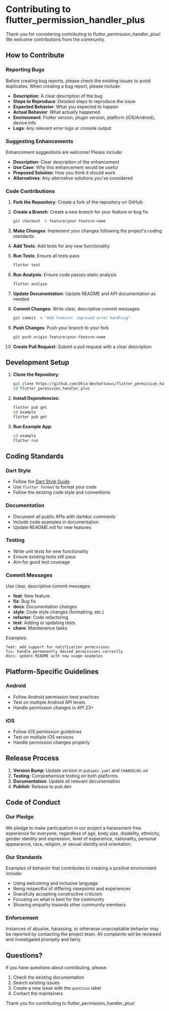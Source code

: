 # Contributing to flutter_permission_handler_plus

Thank you for considering contributing to flutter_permission_handler_plus! We welcome contributions from the community.

## How to Contribute

### Reporting Bugs

Before creating bug reports, please check the existing issues to avoid duplicates. When creating a bug report, please include:

- **Description**: A clear description of the bug
- **Steps to Reproduce**: Detailed steps to reproduce the issue
- **Expected Behavior**: What you expected to happen
- **Actual Behavior**: What actually happened
- **Environment**: Flutter version, plugin version, platform (iOS/Android), device info
- **Logs**: Any relevant error logs or console output

### Suggesting Enhancements

Enhancement suggestions are welcome! Please include:

- **Description**: Clear description of the enhancement
- **Use Case**: Why this enhancement would be useful
- **Proposed Solution**: How you think it should work
- **Alternatives**: Any alternative solutions you've considered

### Code Contributions

1. **Fork the Repository**: Create a fork of the repository on GitHub

2. **Create a Branch**: Create a new branch for your feature or bug fix
   ```bash
   git checkout -b feature/your-feature-name
   ```

3. **Make Changes**: Implement your changes following the project's coding standards

4. **Add Tests**: Add tests for any new functionality

5. **Run Tests**: Ensure all tests pass
   ```bash
   flutter test
   ```

6. **Run Analysis**: Ensure code passes static analysis
   ```bash
   flutter analyze
   ```

7. **Update Documentation**: Update README and API documentation as needed

8. **Commit Changes**: Write clear, descriptive commit messages
   ```bash
   git commit -m "Add feature: improved error handling"
   ```

9. **Push Changes**: Push your branch to your fork
   ```bash
   git push origin feature/your-feature-name
   ```

10. **Create Pull Request**: Submit a pull request with a clear description

## Development Setup

1. **Clone the Repository**:
   ```bash
   git clone https://github.com/Dhia-Bechattaoui/flutter_permission_handler_plus.git
   cd flutter_permission_handler_plus
   ```

2. **Install Dependencies**:
   ```bash
   flutter pub get
   cd example
   flutter pub get
   ```

3. **Run Example App**:
   ```bash
   cd example
   flutter run
   ```

## Coding Standards

### Dart Style

- Follow the [Dart Style Guide](https://dart.dev/guides/language/effective-dart/style)
- Use `flutter format` to format your code
- Follow the existing code style and conventions

### Documentation

- Document all public APIs with dartdoc comments
- Include code examples in documentation
- Update README.md for new features

### Testing

- Write unit tests for new functionality
- Ensure existing tests still pass
- Aim for good test coverage

### Commit Messages

Use clear, descriptive commit messages:

- **feat**: New feature
- **fix**: Bug fix
- **docs**: Documentation changes
- **style**: Code style changes (formatting, etc.)
- **refactor**: Code refactoring
- **test**: Adding or updating tests
- **chore**: Maintenance tasks

Examples:
```
feat: add support for notification permissions
fix: handle permanently denied permissions correctly
docs: update README with new usage examples
```

## Platform-Specific Guidelines

### Android

- Follow Android permission best practices
- Test on multiple Android API levels
- Handle permission changes in API 23+

### iOS

- Follow iOS permission guidelines
- Test on multiple iOS versions
- Handle permission changes properly

## Release Process

1. **Version Bump**: Update version in `pubspec.yaml` and `CHANGELOG.md`
2. **Testing**: Comprehensive testing on both platforms
3. **Documentation**: Update all relevant documentation
4. **Publish**: Release to pub.dev

## Code of Conduct

### Our Pledge

We pledge to make participation in our project a harassment-free experience for everyone, regardless of age, body size, disability, ethnicity, gender identity and expression, level of experience, nationality, personal appearance, race, religion, or sexual identity and orientation.

### Our Standards

Examples of behavior that contributes to creating a positive environment include:

- Using welcoming and inclusive language
- Being respectful of differing viewpoints and experiences
- Gracefully accepting constructive criticism
- Focusing on what is best for the community
- Showing empathy towards other community members

### Enforcement

Instances of abusive, harassing, or otherwise unacceptable behavior may be reported by contacting the project team. All complaints will be reviewed and investigated promptly and fairly.

## Questions?

If you have questions about contributing, please:

1. Check the existing documentation
2. Search existing issues
3. Create a new issue with the `question` label
4. Contact the maintainers

Thank you for contributing to flutter_permission_handler_plus!
